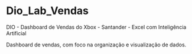 # Dio_Lab_Vendas
DIO - Dashboard de Vendas do Xbox - Santander - Excel com Inteligência Artificial

Dashboard de vendas, com foco na organização e visualização de dados.
